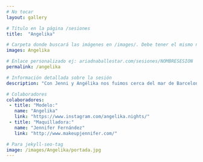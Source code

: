 ```yaml
---
# No tocar
layout: gallery

# Título en la página /sesiones
title:  "Angelika"

# Carpeta donde buscará las imágenes en /images/. Debe tener el mismo nombre y sin espacios
images: Angelika

# Enlace personalizado ej: ariadnaballestar.com/sesiones/NOMBRESESION
permalink: /angelika

# Información detallada sobre la sesión
description: "Con Jenni y Angélika nos fuimos cerca del mar de Barcelona y allí, aprovechando el sol y el buen tiempo, hicimos muchas fotos en exterior. "

# Colaboradores
colaboradores:
 - title: "Modelo:"
   name: "Angelika"
   link: "https://www.instagram.com/angelika.nights/"
 - title: "Maquilladora:"
   name: "Jennifer Fernández"
   link: "http://www.makeupjennifer.com/"

# Para jekyll-seo-tag
image: /images/Angelika/portada.jpg
---
```

